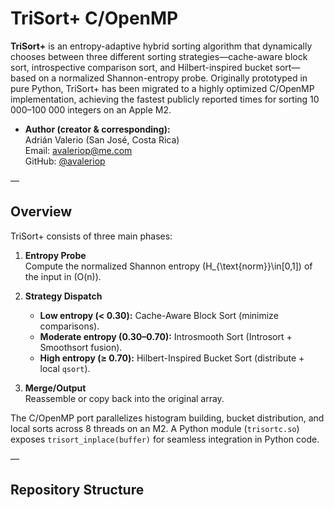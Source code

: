 # TriSort+ C/OpenMP

**TriSort+** is an entropy-adaptive hybrid sorting algorithm that dynamically chooses between three different sorting strategies—cache-aware block sort, introspective comparison sort, and Hilbert-inspired bucket sort—based on a normalized Shannon-entropy probe. Originally prototyped in pure Python, TriSort+ has been migrated to a highly optimized C/OpenMP implementation, achieving the fastest publicly reported times for sorting 10 000–100 000 integers on an Apple M2.  

- **Author (creator & corresponding):**  
  Adrián Valerio (San José, Costa Rica)  
  Email: avaleriop@me.com  
  GitHub: [@avaleriop](https://github.com/avaleriop)  

—  
## Overview

TriSort+ consists of three main phases:

1. **Entropy Probe**  
   Compute the normalized Shannon entropy \(H_{\text{norm}}\in[0,1]\) of the input in \(O(n)\).

2. **Strategy Dispatch**  
   - **Low entropy (< 0.30):** Cache-Aware Block Sort (minimize comparisons).  
   - **Moderate entropy (0.30–0.70):** Introsmooth Sort (Introsort + Smoothsort fusion).  
   - **High entropy (≥ 0.70):** Hilbert-Inspired Bucket Sort (distribute + local `qsort`).  

3. **Merge/Output**  
   Reassemble or copy back into the original array.  

The C/OpenMP port parallelizes histogram building, bucket distribution, and local sorts across 8 threads on an M2. A Python module (`trisortc.so`) exposes `trisort_inplace(buffer)` for seamless integration in Python code.

—  
## Repository Structure

